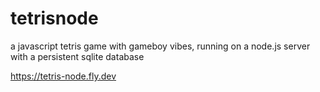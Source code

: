 # tetrisnode

a javascript tetris game with gameboy vibes, running on a node.js server with a persistent sqlite database

https://tetris-node.fly.dev
